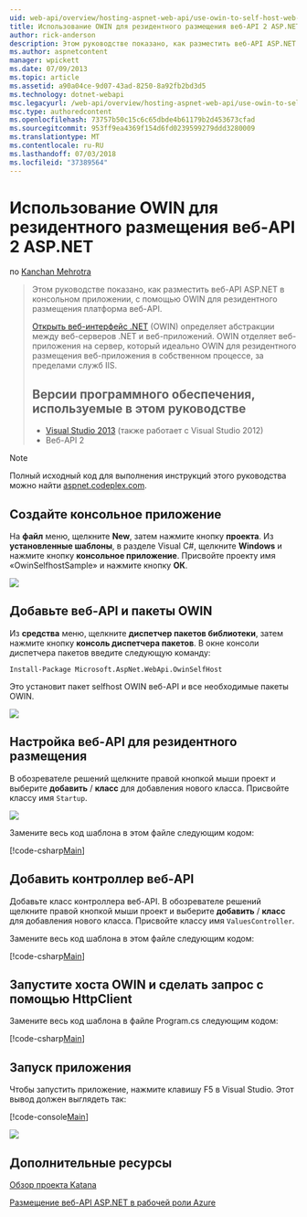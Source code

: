 ```yaml
---
uid: web-api/overview/hosting-aspnet-web-api/use-owin-to-self-host-web-api
title: Использование OWIN для резидентного размещения веб-API 2 ASP.NET | Документация Майкрософт
author: rick-anderson
description: Этом руководстве показано, как разместить веб-API ASP.NET в консольном приложении, с помощью OWIN для резидентного размещения платформа веб-API. Откройте веб-интерфейс для .NET (OWIN) d...
ms.author: aspnetcontent
manager: wpickett
ms.date: 07/09/2013
ms.topic: article
ms.assetid: a90a04ce-9d07-43ad-8250-8a92fb2bd3d5
ms.technology: dotnet-webapi
msc.legacyurl: /web-api/overview/hosting-aspnet-web-api/use-owin-to-self-host-web-api
msc.type: authoredcontent
ms.openlocfilehash: 73757b50c15c6c65dbde4b61179b2d453673cfad
ms.sourcegitcommit: 953ff9ea4369f154d6fd0239599279ddd3280009
ms.translationtype: MT
ms.contentlocale: ru-RU
ms.lasthandoff: 07/03/2018
ms.locfileid: "37389564"
---
```

<a name="use-owin-to-self-host-aspnet-web-api-2"></a>Использование OWIN для резидентного размещения веб-API 2 ASP.NET
====================
по [Kanchan Mehrotra](https://twitter.com/kanchanmeh)

> Этом руководстве показано, как разместить веб-API ASP.NET в консольном приложении, с помощью OWIN для резидентного размещения платформа веб-API.
> 
> [Открыть веб-интерфейс .NET](http://owin.org) (OWIN) определяет абстракции между веб-серверов .NET и веб-приложений. OWIN отделяет веб-приложения на сервер, который идеально OWIN для резидентного размещения веб-приложения в собственном процессе, за пределами служб IIS.
> 
> ## <a name="software-versions-used-in-the-tutorial"></a>Версии программного обеспечения, используемые в этом руководстве
> 
> 
> - [Visual Studio 2013](https://www.microsoft.com/visualstudio/eng/2013-downloads) (также работает с Visual Studio 2012)
> - Веб-API 2


> [!NOTE]
> Полный исходный код для выполнения инструкций этого руководства можно найти [aspnet.codeplex.com](https://aspnet.codeplex.com/SourceControl/latest#Samples/WebApi/OwinSelfhostSample/ReadMe.txt).


## <a name="create-a-console-application"></a>Создайте консольное приложение

На **файл** меню, щелкните **New**, затем нажмите кнопку **проекта**. Из **установленные шаблоны**, в разделе Visual C#, щелкните **Windows** и нажмите кнопку **консольное приложение**. Присвойте проекту имя «OwinSelfhostSample» и нажмите кнопку **ОК**.

[![](use-owin-to-self-host-web-api/_static/image2.png)](use-owin-to-self-host-web-api/_static/image1.png)

## <a name="add-the-web-api-and-owin-packages"></a>Добавьте веб-API и пакеты OWIN

Из **средства** меню, щелкните **диспетчер пакетов библиотеки**, затем нажмите кнопку **консоль диспетчера пакетов**. В окне консоли диспетчера пакетов введите следующую команду:

`Install-Package Microsoft.AspNet.WebApi.OwinSelfHost`

Это установит пакет selfhost OWIN веб-API и все необходимые пакеты OWIN.

[![](use-owin-to-self-host-web-api/_static/image4.png)](use-owin-to-self-host-web-api/_static/image3.png)

## <a name="configure-web-api-for-self-host"></a>Настройка веб-API для резидентного размещения

В обозревателе решений щелкните правой кнопкой мыши проект и выберите **добавить** / **класс** для добавления нового класса. Присвойте классу имя `Startup`.

![](use-owin-to-self-host-web-api/_static/image5.png)

Замените весь код шаблона в этом файле следующим кодом:

[!code-csharp[Main](use-owin-to-self-host-web-api/samples/sample1.cs)]

## <a name="add-a-web-api-controller"></a>Добавить контроллер веб-API

Добавьте класс контроллера веб-API. В обозревателе решений щелкните правой кнопкой мыши проект и выберите **добавить** / **класс** для добавления нового класса. Присвойте классу имя `ValuesController`.

Замените весь код шаблона в этом файле следующим кодом:

[!code-csharp[Main](use-owin-to-self-host-web-api/samples/sample2.cs)]

## <a name="start-the-owin-host-and-make-a-request-using-httpclient"></a>Запустите хоста OWIN и сделать запрос с помощью HttpClient

Замените весь код шаблона в файле Program.cs следующим кодом:

[!code-csharp[Main](use-owin-to-self-host-web-api/samples/sample3.cs)]

## <a name="running-the-application"></a>Запуск приложения

Чтобы запустить приложение, нажмите клавишу F5 в Visual Studio. Этот вывод должен выглядеть так:

[!code-console[Main](use-owin-to-self-host-web-api/samples/sample4.cmd)]

![](use-owin-to-self-host-web-api/_static/image6.png)

## <a name="additional-resources"></a>Дополнительные ресурсы

[Обзор проекта Katana](../../../aspnet/overview/owin-and-katana/an-overview-of-project-katana.md)

[Размещение веб-API ASP.NET в рабочей роли Azure](host-aspnet-web-api-in-an-azure-worker-role.md)
